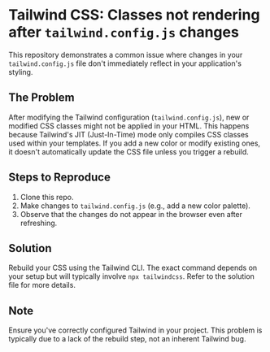 # Tailwind CSS: Classes not rendering after `tailwind.config.js` changes

This repository demonstrates a common issue where changes in your `tailwind.config.js` file don't immediately reflect in your application's styling.

## The Problem

After modifying the Tailwind configuration (`tailwind.config.js`),  new or modified CSS classes might not be applied in your HTML. This happens because Tailwind's JIT (Just-In-Time) mode only compiles CSS classes used within your templates.  If you add a new color or modify existing ones,  it doesn't automatically update the CSS file unless you trigger a rebuild.

## Steps to Reproduce

1. Clone this repo.
2. Make changes to `tailwind.config.js` (e.g., add a new color palette).
3. Observe that the changes do not appear in the browser even after refreshing.

## Solution

Rebuild your CSS using the Tailwind CLI.  The exact command depends on your setup but will typically involve `npx tailwindcss`. Refer to the solution file for more details.

## Note

Ensure you've correctly configured Tailwind in your project. This problem is typically due to a lack of the rebuild step, not an inherent Tailwind bug.